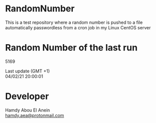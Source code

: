 # RandomNumber    
This is a test repository where a random number is pushed to a file automatically passwordless from a cron job in my Linux CentOS server    
# Random Number of the last run   
5169
      
Last update (GMT +1)    
04/02/21 20:00:01
# Developer    
Hamdy Abou El Anein   
hamdy.aea@protonmail.com
